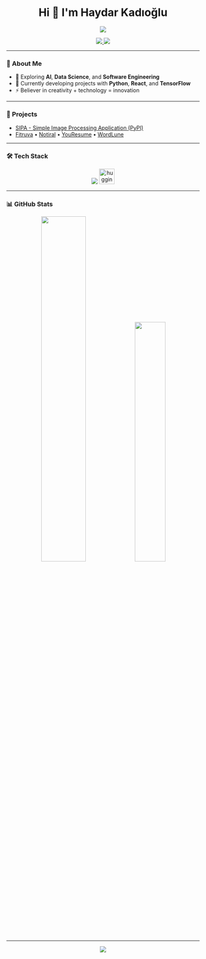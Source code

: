 <h1 align="center">Hi 👋 I'm Haydar Kadıoğlu</h1>

<p align="center">
    <img src="https://img.shields.io/badge/Focus-AI%20%7C%20Cyber%20Security%20%7C%20Software%20Engineering-6E44FF?style=for-the-badge" />
</p>

<p align="center">
  <a href="https://linkedin.com/in/haydarkadioglu">
    <img src="https://img.shields.io/badge/LinkedIn-0A66C2?style=flat&logo=linkedin&logoColor=white" />
  </a>
  <a href="mailto:a.haydar.kadioglu@hotmail.com">
    <img src="https://img.shields.io/badge/Email-0078D4?style=flat&logo=microsoft-outlook&logoColor=white" />
  </a>
</p>

---

### 🧠 About Me  
- 🔭 Exploring **AI**, **Data Science**, and **Software Engineering**  
- 🌱 Currently developing projects with **Python**, **React**, and **TensorFlow**  
- ⚡ Believer in creativity + technology = innovation  

---

### 🚀 Projects  
- [SIPA - Simple Image Processing Application (PyPI)](https://pypi.org/project/sipa/)  
- [Fitruva](https://fitruva.com) • [Notiral](https://notiral.com) • [YouResume](https://yourresume.notiral.com) • [WordLune](https://wordlune.notiral.com)

---

### 🛠️ Tech Stack  
<p align="center">
    <img src="https://skillicons.dev/icons?i=python,cpp,aws,gcp,azure,tensorflow,pytorch,opencv,git,linux,vscode&theme=dark" />
    <img src="https://huggingface.co/front/assets/huggingface_logo-noborder.svg" width="40" height="40" alt="huggingface"/>

</p>

---

### 📊 GitHub Stats  
<p align="center">
  <img src="https://github-readme-stats.vercel.app/api?username=haydarkadioglu&show_icons=true&theme=dark&hide_border=true" width="48%" />
  <img src="https://github-readme-stats.vercel.app/api/top-langs/?username=haydarkadioglu&layout=compact&theme=dark&hide_border=true" width="40%" />
</p>

---

<div align="center">
  <img src="https://capsule-render.vercel.app/api?type=waving&height=150&color=gradient&text=Thanks%20for%20Visiting!%20😊&section=footer" />
</div>
